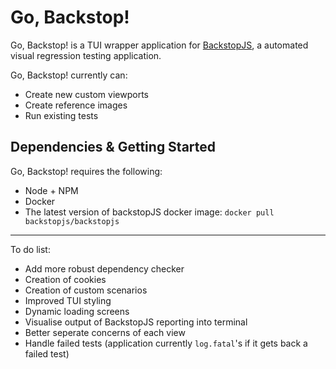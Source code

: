 # Go, Backstop!

Go, Backstop! is a TUI wrapper application for [BackstopJS](https://github.com/garris/BackstopJS), a automated visual regression testing application.

Go, Backstop! currently can:

- Create new custom viewports
- Create reference images
- Run existing tests

## Dependencies & Getting Started

Go, Backstop! requires the following:

- Node + NPM
- Docker
- The latest version of backstopJS docker image: ``docker pull backstopjs/backstopjs``

---

To do list:

- Add more robust dependency checker
- Creation of cookies
- Creation of custom scenarios
- Improved TUI styling
- Dynamic loading screens
- Visualise output of BackstopJS reporting into terminal
- Better seperate concerns of each view
- Handle failed tests (application currently `log.fatal`'s if it gets back a failed test)